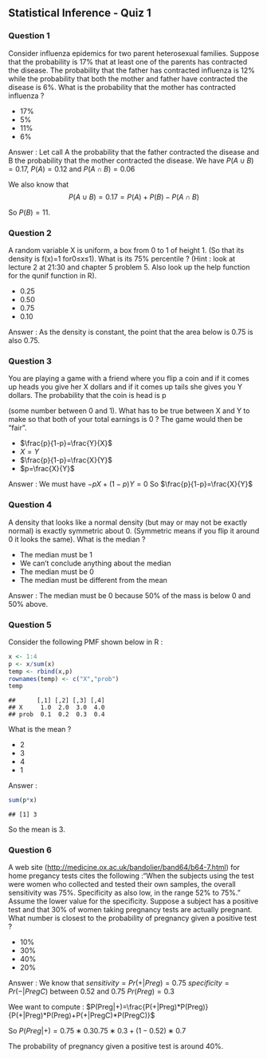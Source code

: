 ## Statistical Inference - Quiz 1

### Question 1

Consider influenza epidemics for two parent heterosexual families. Suppose that the probability is 17% that at least one of the parents has contracted the disease. The probability that the father has contracted influenza is 12% while the probability that both the mother and father have contracted the disease is 6%. What is the probability that the mother has contracted influenza ?

- 17%
- 5%
- 11%
- 6%

Answer : Let call A the probability that the father contracted the disease and B the probability that the mother contracted the disease. We have
$P(A∪B)=0.17$, $P(A)=0.12$ and $P(A∩B)=0.06$

We also know that
                $$P(A∪B)=0.17=P(A)+P(B)−P(A∩B)$$

So $P(B) = 11%$.

### Question 2

A random variable X is uniform, a box from 0 to 1 of height 1. (So that its density is f(x)=1 for0≤x≤1). What is its 75% percentile ? (Hint : look at lecture 2 at 21:30 and chapter 5 problem 5. Also look up the help function for the qunif function in R).

- 0.25
- 0.50
- 0.75
- 0.10

Answer : As the density is constant, the point that the area below is 0.75 is also 0.75.

### Question 3

You are playing a game with a friend where you flip a coin and if it comes up heads you give her X dollars and if it comes up tails she gives you Y dollars. The probability that the coin is head is p

(some number between 0 and 1). What has to be true between X and Y to make so that both of your total earnings is 0 ? The game would then be “fair”.

- $\frac{p}{1-p}=\frac{Y}{X}$
- $X=Y$
- $\frac{p}{1-p}=\frac{X}{Y}$
- $p=\frac{X}{Y}$

Answer : We must have $−pX+(1−p)Y=0$ So $\frac{p}{1-p}=\frac{X}{Y}$

### Question 4

A density that looks like a normal density (but may or may not be exactly normal) is exactly symmetric about 0. (Symmetric means if you flip it around 0 it looks the same). What is the median ?

- The median must be 1
- We can’t conclude anything about the median
- The median must be 0
- The median must be different from the mean

Answer : The median must be 0 because 50% of the mass is below 0 and 50% above.

### Question 5

Consider the following PMF shown below in R :


```r
x <- 1:4
p <- x/sum(x)
temp <- rbind(x,p)
rownames(temp) <- c("X","prob")
temp
```

```
##      [,1] [,2] [,3] [,4]
## X     1.0  2.0  3.0  4.0
## prob  0.1  0.2  0.3  0.4
```

What is the mean ?

- 2
- 3
- 4
- 1

Answer :


```r
sum(p*x)
```

```
## [1] 3
```
So the mean is 3.

### Question 6

A web site (http://medicine.ox.ac.uk/bandolier/band64/b64-7.html) for home pregancy tests cites the following :“When the subjects using the test were women who collected and tested their own samples, the overall sensitivity was 75%. Specificity as also low, in the range 52% to 75%.” Assume the lower value for the specificity. Suppose a subject has a positive test and that 30% of women taking pregnancy tests are actually pregnant. What number is closest to the probability of pregnancy given a positive test ?

- 10%
- 30%
- 40%
- 20%

Answer : We know that
$sensitivity=Pr(+|Preg)=0.75$
$specificity=Pr(−|PregC)$ between 0.52 and 0.75
$Pr(Preg)=0.3$

Wee want to compute :
$P(Preg|+)=\frac{P(+|Preg)*P(Preg)}{P(+|Preg)*P(Preg)+P(+|PregC)*P(PregC)}$

So
$P(Preg|+)=0.75∗0.30.75∗0.3+(1−0.52)∗0.7$

The probability of pregnancy given a positive test is around 40%.
